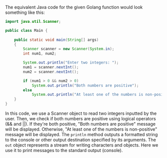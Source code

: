 The equivalent Java code for the given Golang function would look something like this:
```java
import java.util.Scanner; 

public class Main { 
  
    public static void main(String[] args) 
    { 
        Scanner scanner = new Scanner(System.in); 
        int num1, num2; 

        System.out.println("Enter two integers: ");
        num1 = scanner.nextInt(); 
        num2 = scanner.nextInt(); 

        if (num1 > 0 && num2 > 0)
            System.out.println("Both numbers are positive"); 
        else
            System.out.println("At least one of the numbers is non-positive"); 
    } 
}
```
In this code, we use a Scanner object to read two integers inputted by the user. Then, we check if both numbers are positive using logical operators (&& and ||). If they're both positive, "Both numbers are positive" message will be displayed. Otherwise, "At least one of the numbers is non-positive" message will be displayed.
The `println` method outputs a formatted string to the console or other output destination specified by its arguments. The `out` object represents a stream for writing characters and objects. Here we use it to print messages to the standard output (console).
